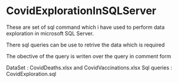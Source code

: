 # CovidExplorationInSQLServer 
These are set of sql command which i have used to perform data exploration in microsoft SQL Server.

There sql queries can be use to retrive the data which is required

The obective of the query is writen over the query in comment form


DataSet : CovidDeaths.xlsx and CovidVaccinations.xlsx
Sql queries : CovidExploration.sql

